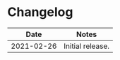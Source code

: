 # Changelog

|    Date    |       Notes       |
|------------|-------------------|
| 2021-02-26 |  Initial release. |
